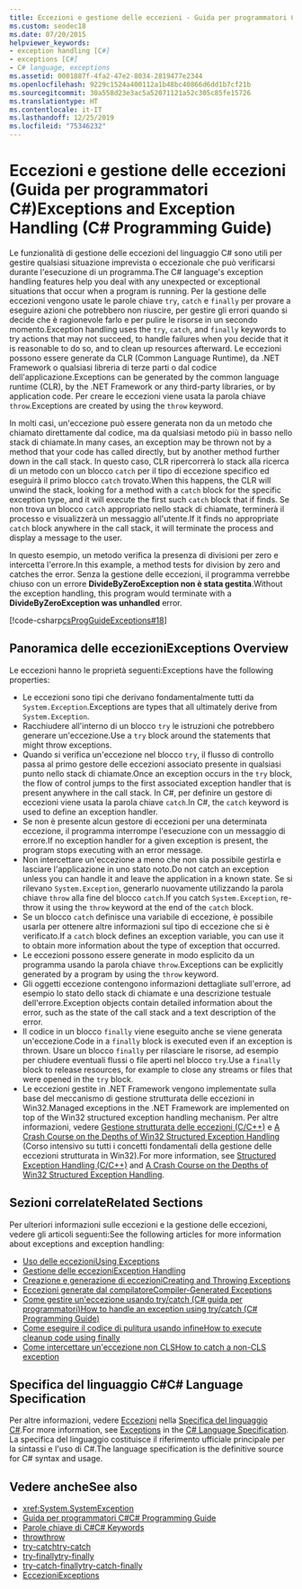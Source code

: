 ```yaml
---
title: Eccezioni e gestione delle eccezioni - Guida per programmatori C#
ms.custom: seodec18
ms.date: 07/20/2015
helpviewer_keywords:
- exception handling [C#]
- exceptions [C#]
- C# language, exceptions
ms.assetid: 0001887f-4fa2-47e2-8034-2819477e2344
ms.openlocfilehash: 9229c1524a400112a1b48bc40866d6dd1b7cf21b
ms.sourcegitcommit: 30a558d23e3ac5a52071121a52c305c85fe15726
ms.translationtype: HT
ms.contentlocale: it-IT
ms.lasthandoff: 12/25/2019
ms.locfileid: "75346232"
---
```

# <a name="exceptions-and-exception-handling-c-programming-guide"></a><span data-ttu-id="336f1-102">Eccezioni e gestione delle eccezioni (Guida per programmatori C#)</span><span class="sxs-lookup"><span data-stu-id="336f1-102">Exceptions and Exception Handling (C# Programming Guide)</span></span>

<span data-ttu-id="336f1-103">Le funzionalità di gestione delle eccezioni del linguaggio C# sono utili per gestire qualsiasi situazione imprevista o eccezionale che può verificarsi durante l'esecuzione di un programma.</span><span class="sxs-lookup"><span data-stu-id="336f1-103">The C# language's exception handling features help you deal with any unexpected or exceptional situations that occur when a program is running.</span></span> <span data-ttu-id="336f1-104">Per la gestione delle eccezioni vengono usate le parole chiave `try`, `catch` e `finally` per provare a eseguire azioni che potrebbero non riuscire, per gestire gli errori quando si decide che è ragionevole farlo e per pulire le risorse in un secondo momento.</span><span class="sxs-lookup"><span data-stu-id="336f1-104">Exception handling uses the `try`, `catch`, and `finally` keywords to try actions that may not succeed, to handle failures when you decide that it is reasonable to do so, and to clean up resources afterward.</span></span> <span data-ttu-id="336f1-105">Le eccezioni possono essere generate da CLR (Common Language Runtime), da .NET Framework o qualsiasi libreria di terze parti o dal codice dell'applicazione.</span><span class="sxs-lookup"><span data-stu-id="336f1-105">Exceptions can be generated by the common language runtime (CLR), by the .NET Framework or any third-party libraries, or by application code.</span></span> <span data-ttu-id="336f1-106">Per creare le eccezioni viene usata la parola chiave `throw`.</span><span class="sxs-lookup"><span data-stu-id="336f1-106">Exceptions are created by using the `throw` keyword.</span></span>

<span data-ttu-id="336f1-107">In molti casi, un'eccezione può essere generata non da un metodo che chiamato direttamente dal codice, ma da qualsiasi metodo più in basso nello stack di chiamate.</span><span class="sxs-lookup"><span data-stu-id="336f1-107">In many cases, an exception may be thrown not by a method that your code has called directly, but by another method further down in the call stack.</span></span> <span data-ttu-id="336f1-108">In questo caso, CLR ripercorrerà lo stack alla ricerca di un metodo con un blocco `catch` per il tipo di eccezione specifico ed eseguirà il primo blocco `catch` trovato.</span><span class="sxs-lookup"><span data-stu-id="336f1-108">When this happens, the CLR will unwind the stack, looking for a method with a `catch` block for the specific exception type, and it will execute the first such `catch` block that if finds.</span></span> <span data-ttu-id="336f1-109">Se non trova un blocco `catch` appropriato nello stack di chiamate, terminerà il processo e visualizzerà un messaggio all'utente.</span><span class="sxs-lookup"><span data-stu-id="336f1-109">If it finds no appropriate `catch` block anywhere in the call stack, it will terminate the process and display a message to the user.</span></span>

<span data-ttu-id="336f1-110">In questo esempio, un metodo verifica la presenza di divisioni per zero e intercetta l'errore.</span><span class="sxs-lookup"><span data-stu-id="336f1-110">In this example, a method tests for division by zero and catches the error.</span></span> <span data-ttu-id="336f1-111">Senza la gestione delle eccezioni, il programma verrebbe chiuso con un errore **DivideByZeroException non è stata gestita**.</span><span class="sxs-lookup"><span data-stu-id="336f1-111">Without the exception handling, this program would terminate with a **DivideByZeroException was unhandled** error.</span></span>

[!code-csharp[csProgGuideExceptions#18](~/samples/snippets/csharp/VS_Snippets_VBCSharp/csProgGuideExceptions/CS/Exceptions.cs#18)]

## <a name="exceptions-overview"></a><span data-ttu-id="336f1-112">Panoramica delle eccezioni</span><span class="sxs-lookup"><span data-stu-id="336f1-112">Exceptions Overview</span></span>

<span data-ttu-id="336f1-113">Le eccezioni hanno le proprietà seguenti:</span><span class="sxs-lookup"><span data-stu-id="336f1-113">Exceptions have the following properties:</span></span>  

- <span data-ttu-id="336f1-114">Le eccezioni sono tipi che derivano fondamentalmente tutti da `System.Exception`.</span><span class="sxs-lookup"><span data-stu-id="336f1-114">Exceptions are types that all ultimately derive from `System.Exception`.</span></span>
- <span data-ttu-id="336f1-115">Racchiudere all'interno di un blocco `try` le istruzioni che potrebbero generare un'eccezione.</span><span class="sxs-lookup"><span data-stu-id="336f1-115">Use a `try` block around the statements that might throw exceptions.</span></span>
- <span data-ttu-id="336f1-116">Quando si verifica un'eccezione nel blocco `try`, il flusso di controllo passa al primo gestore delle eccezioni associato presente in qualsiasi punto nello stack di chiamate.</span><span class="sxs-lookup"><span data-stu-id="336f1-116">Once an exception occurs in the `try` block, the flow of control jumps to the first associated exception handler that is present anywhere in the call stack.</span></span> <span data-ttu-id="336f1-117">In C#, per definire un gestore di eccezioni viene usata la parola chiave `catch`.</span><span class="sxs-lookup"><span data-stu-id="336f1-117">In C#, the `catch` keyword is used to define an exception handler.</span></span>
- <span data-ttu-id="336f1-118">Se non è presente alcun gestore di eccezioni per una determinata eccezione, il programma interrompe l'esecuzione con un messaggio di errore.</span><span class="sxs-lookup"><span data-stu-id="336f1-118">If no exception handler for a given exception is present, the program stops executing with an error message.</span></span>
- <span data-ttu-id="336f1-119">Non intercettare un'eccezione a meno che non sia possibile gestirla e lasciare l'applicazione in uno stato noto.</span><span class="sxs-lookup"><span data-stu-id="336f1-119">Do not catch an exception unless you can handle it and leave the application in a known state.</span></span> <span data-ttu-id="336f1-120">Se si rilevano `System.Exception`, generarlo nuovamente utilizzando la parola chiave `throw` alla fine del blocco `catch`.</span><span class="sxs-lookup"><span data-stu-id="336f1-120">If you catch `System.Exception`, re-throw it using the `throw` keyword at the end of the `catch` block.</span></span>
- <span data-ttu-id="336f1-121">Se un blocco `catch` definisce una variabile di eccezione, è possibile usarla per ottenere altre informazioni sul tipo di eccezione che si è verificato.</span><span class="sxs-lookup"><span data-stu-id="336f1-121">If a `catch` block defines an exception variable, you can use it to obtain more information about the type of exception that occurred.</span></span>
- <span data-ttu-id="336f1-122">Le eccezioni possono essere generate in modo esplicito da un programma usando la parola chiave `throw`.</span><span class="sxs-lookup"><span data-stu-id="336f1-122">Exceptions can be explicitly generated by a program by using the `throw` keyword.</span></span>
- <span data-ttu-id="336f1-123">Gli oggetti eccezione contengono informazioni dettagliate sull'errore, ad esempio lo stato dello stack di chiamate e una descrizione testuale dell'errore.</span><span class="sxs-lookup"><span data-stu-id="336f1-123">Exception objects contain detailed information about the error, such as the state of the call stack and a text description of the error.</span></span>
- <span data-ttu-id="336f1-124">Il codice in un blocco `finally` viene eseguito anche se viene generata un'eccezione.</span><span class="sxs-lookup"><span data-stu-id="336f1-124">Code in a `finally` block is executed even if an exception is thrown.</span></span> <span data-ttu-id="336f1-125">Usare un blocco `finally` per rilasciare le risorse, ad esempio per chiudere eventuali flussi o file aperti nel blocco `try`.</span><span class="sxs-lookup"><span data-stu-id="336f1-125">Use a `finally` block to release resources, for example to close any streams or files that were opened in the `try` block.</span></span>
- <span data-ttu-id="336f1-126">Le eccezioni gestite in .NET Framework vengono implementate sulla base del meccanismo di gestione strutturata delle eccezioni in Win32.</span><span class="sxs-lookup"><span data-stu-id="336f1-126">Managed exceptions in the .NET Framework are implemented on top of the Win32 structured exception handling mechanism.</span></span> <span data-ttu-id="336f1-127">Per altre informazioni, vedere [Gestione strutturata delle eccezioni (C/C++)](/cpp/cpp/structured-exception-handling-c-cpp) e [A Crash Course on the Depths of Win32 Structured Exception Handling](https://bytepointer.com/resources/pietrek_crash_course_depths_of_win32_seh.htm) (Corso intensivo su tutti i concetti fondamentali della gestione delle eccezioni strutturata in Win32).</span><span class="sxs-lookup"><span data-stu-id="336f1-127">For more information, see [Structured Exception Handling (C/C++)](/cpp/cpp/structured-exception-handling-c-cpp) and [A Crash Course on the Depths of Win32 Structured Exception Handling](https://bytepointer.com/resources/pietrek_crash_course_depths_of_win32_seh.htm).</span></span>

## <a name="related-sections"></a><span data-ttu-id="336f1-128">Sezioni correlate</span><span class="sxs-lookup"><span data-stu-id="336f1-128">Related Sections</span></span>

<span data-ttu-id="336f1-129">Per ulteriori informazioni sulle eccezioni e la gestione delle eccezioni, vedere gli articoli seguenti:</span><span class="sxs-lookup"><span data-stu-id="336f1-129">See the following articles for more information about exceptions and exception handling:</span></span>

- [<span data-ttu-id="336f1-130">Uso delle eccezioni</span><span class="sxs-lookup"><span data-stu-id="336f1-130">Using Exceptions</span></span>](using-exceptions.md)
- [<span data-ttu-id="336f1-131">Gestione delle eccezioni</span><span class="sxs-lookup"><span data-stu-id="336f1-131">Exception Handling</span></span>](exception-handling.md)
- [<span data-ttu-id="336f1-132">Creazione e generazione di eccezioni</span><span class="sxs-lookup"><span data-stu-id="336f1-132">Creating and Throwing Exceptions</span></span>](creating-and-throwing-exceptions.md)
- [<span data-ttu-id="336f1-133">Eccezioni generate dal compilatore</span><span class="sxs-lookup"><span data-stu-id="336f1-133">Compiler-Generated Exceptions</span></span>](compiler-generated-exceptions.md)
- [<span data-ttu-id="336f1-134">Come gestire un'eccezione usando try/catch (C# guida per programmatori)</span><span class="sxs-lookup"><span data-stu-id="336f1-134">How to handle an exception using try/catch (C# Programming Guide)</span></span>](how-to-handle-an-exception-using-try-catch.md)
- [<span data-ttu-id="336f1-135">Come eseguire il codice di pulitura usando infine</span><span class="sxs-lookup"><span data-stu-id="336f1-135">How to execute cleanup code using finally</span></span>](how-to-execute-cleanup-code-using-finally.md)
- [<span data-ttu-id="336f1-136">Come intercettare un'eccezione non CLS</span><span class="sxs-lookup"><span data-stu-id="336f1-136">How to catch a non-CLS exception</span></span>](how-to-catch-a-non-cls-exception.md)

## <a name="c-language-specification"></a><span data-ttu-id="336f1-137">Specifica del linguaggio C#</span><span class="sxs-lookup"><span data-stu-id="336f1-137">C# Language Specification</span></span>

<span data-ttu-id="336f1-138">Per altre informazioni, vedere [Eccezioni](~/_csharplang/spec/exceptions.md) nella [Specifica del linguaggio C#](/dotnet/csharp/language-reference/language-specification/introduction).</span><span class="sxs-lookup"><span data-stu-id="336f1-138">For more information, see [Exceptions](~/_csharplang/spec/exceptions.md) in the [C# Language Specification](/dotnet/csharp/language-reference/language-specification/introduction).</span></span> <span data-ttu-id="336f1-139">La specifica del linguaggio costituisce il riferimento ufficiale principale per la sintassi e l'uso di C#.</span><span class="sxs-lookup"><span data-stu-id="336f1-139">The language specification is the definitive source for C# syntax and usage.</span></span>

## <a name="see-also"></a><span data-ttu-id="336f1-140">Vedere anche</span><span class="sxs-lookup"><span data-stu-id="336f1-140">See also</span></span>

- <xref:System.SystemException>
- [<span data-ttu-id="336f1-141">Guida per programmatori C#</span><span class="sxs-lookup"><span data-stu-id="336f1-141">C# Programming Guide</span></span>](../index.md)
- [<span data-ttu-id="336f1-142">Parole chiave di C#</span><span class="sxs-lookup"><span data-stu-id="336f1-142">C# Keywords</span></span>](../../language-reference/keywords/index.md)
- [<span data-ttu-id="336f1-143">throw</span><span class="sxs-lookup"><span data-stu-id="336f1-143">throw</span></span>](../../language-reference/keywords/throw.md)
- [<span data-ttu-id="336f1-144">try-catch</span><span class="sxs-lookup"><span data-stu-id="336f1-144">try-catch</span></span>](../../language-reference/keywords/try-catch.md)
- [<span data-ttu-id="336f1-145">try-finally</span><span class="sxs-lookup"><span data-stu-id="336f1-145">try-finally</span></span>](../../language-reference/keywords/try-finally.md)
- [<span data-ttu-id="336f1-146">try-catch-finally</span><span class="sxs-lookup"><span data-stu-id="336f1-146">try-catch-finally</span></span>](../../language-reference/keywords/try-catch-finally.md)
- [<span data-ttu-id="336f1-147">Eccezioni</span><span class="sxs-lookup"><span data-stu-id="336f1-147">Exceptions</span></span>](../../../standard/exceptions/index.md)
